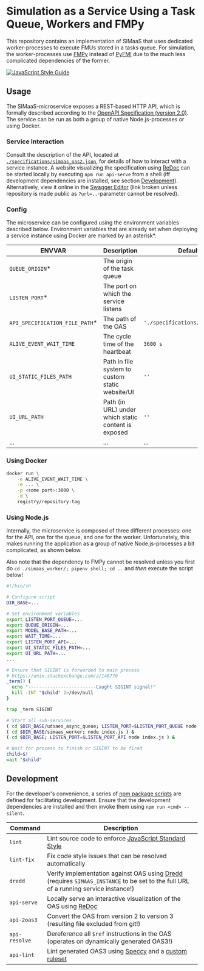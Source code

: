 # Simulation as a Service Using a Task Queue, Workers and FMPy
This repository contains an implementation of SIMaaS that uses dedicated worker-processes to execute FMUs stored in a tasks queue. For simulation, the worker-processes use [FMPy](https://github.com/CATIA-Systems/FMPy) instead of [PyFMI](https://github.com/modelon/PyFMI) due to the much less complicated dependencies of the former.

[![JavaScript Style Guide](https://img.shields.io/badge/code_style-standard-brightgreen.svg)](https://standardjs.com)

## Usage
The SIMaaS-microservice exposes a REST-based HTTP API, which is formally described according to the [OpenAPI Specification (version 2.0)](https://github.com/OAI/OpenAPI-Specification/blob/master/versions/2.0.md#schema). The service can be run as both a group of native Node.js-processes or using Docker.

### Service Interaction
Consult the description of the API, located at [`./specifications/simaas_oas2.json`](./specifications/simaas_oas2.json), for details of how to interact with a service instance. A website visualizing the specification using [ReDoc](https://github.com/Rebilly/ReDoc) can be started locally by executing `npm run api-serve` from a shell (iff development dependencies are installed, see section [Development](#development)). Alternatively, view it online in the [Swagger Editor](https://editor.swagger.io/#?url=https://raw.githubusercontent.com/UdSAES/simaas_api/master/specifications/simaas_oas2.json) (link broken unless repository is made public as `?url=..`-parameter cannot be resolved).

### Config
The microservice can be configured using the environment variables described below. Environment variables that are already set when deploying a service instance using Docker are marked by an asterisk\*.

ENVVAR                          | Description                                         | Default Value
---                             | ---                                                 | ---     
`QUEUE_ORIGIN`\*                | The origin of the task queue                        |
`LISTEN_PORT`\*                 | The port on which the service listens               |
`API_SPECIFICATION_FILE_PATH`\* | The path of the OAS                                 | `'./specifications/simaas_oas2.json'`
`ALIVE_EVENT_WAIT_TIME`         | The cycle time of the heartbeat                     | `3600 s`     
`UI_STATIC_FILES_PATH`          | Path in file system to custom static website/UI     | `''`
`UI_URL_PATH`                   | Path (in URL) under which static content is exposed | `''`
...                             | ...                                                 | ...

### Using Docker
```bash
docker run \
    -e ALIVE_EVENT_WAIT_TIME \
    -e ... \
    -p <some port>:3000 \
    -d \
    registry/repository:tag

```

### Using Node.js
Internally, the microservice is composed of three different processes: one for the API, one for the queue, and one for the worker. Unfortunately, this makes running the application as a group of native Node.js-processes a bit complicated, as shown below.

Also note that the dependency to FMPy cannot be resolved unless you first do `cd ./simaas_worker/; pipenv shell; cd ..` and _then_ execute the script below!

```bash
#!/bin/sh

# Configure script
DIR_BASE=...

# Set environment variables
export LISTEN_PORT_QUEUE=...
export QUEUE_ORIGIN=...
export MODEL_BASE_PATH=...
export WAIT_TIME=...
export LISTEN_PORT_API=...
export UI_STATIC_FILES_PATH=...
export UI_URL_PATH=...
...

# Ensure that SIGINT is forwarded to main process
# https://unix.stackexchange.com/a/146770
_term() {
  echo "-------------------------Caught SIGINT signal!"
  kill -INT "$child" 2>/dev/null
}

trap _term SIGINT

# Start all sub-services
( cd $DIR_BASE/udsaes_async_queue; LISTEN_PORT=$LISTEN_PORT_QUEUE node index.js ) &
( cd $DIR_BASE/simaas_worker; node index.js ) &
( cd $DIR_BASE; LISTEN_PORT=$LISTEN_PORT_API node index.js ) &

# Wait for process to finish or SIGINT to be fired
child=$!
wait "$child"

```

## Development
For the developer's convenience, a series of [npm package scripts](https://docs.npmjs.com/cli/run-script) are defined for facilitating development. Ensure that the development dependencies are installed and then invoke them using `npm run <cmd> --silent`.

Command       | Description
---           | ---
`lint`        | Lint source code to enforce [JavaScript Standard Style](https://standardjs.com/)
`lint-fix`    | Fix code style issues that can be resolved automatically
`dredd`       | Verify implementation against OAS using [Dredd](https://github.com/apiaryio/dredd) (requires `SIMAAS_INSTANCE` to be set to the full URL of a running service instance!)
`api-serve`   | Locally serve an interactive visualization of the OAS using  [ReDoc](https://github.com/Rebilly/ReDoc)
`api-2oas3`   | Convert the OAS from version 2 to version 3 (resulting file excluded from git!)
`api-resolve` | Dereference all `$ref` instructions in the OAS (operates on dynamically generated OAS3!)
`api-lint`    | Lint generated OAS3 using [Speccy](https://speccy.io/) and a [custom ruleset](https://speccy.io/rules/2-custom-rulesets)
